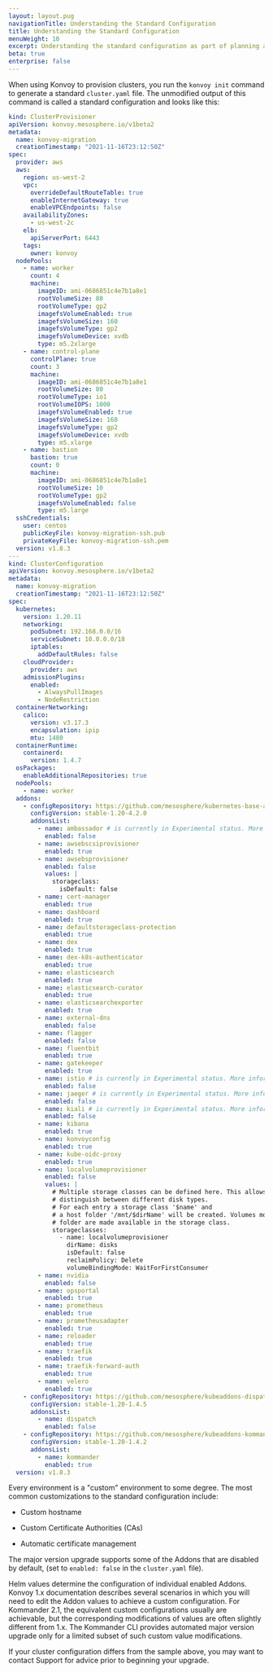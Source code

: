 ```yaml
---
layout: layout.pug
navigationTitle: Understanding the Standard Configuration
title: Understanding the Standard Configuration
menuWeight: 10
excerpt: Understanding the standard configuration as part of planning and preparing for your major version upgrade
beta: true
enterprise: false
---
```


When using Konvoy to provision clusters, you run the `konvoy init` command to generate a standard `cluster.yaml` file. The unmodified output of this command is called a standard configuration and looks like this:

```yaml
kind: ClusterProvisioner
apiVersion: konvoy.mesosphere.io/v1beta2
metadata:
  name: konvoy-migration
  creationTimestamp: "2021-11-16T23:12:50Z"
spec:
  provider: aws
  aws:
    region: us-west-2
    vpc:
      overrideDefaultRouteTable: true
      enableInternetGateway: true
      enableVPCEndpoints: false
    availabilityZones:
      - us-west-2c
    elb:
      apiServerPort: 6443
    tags:
      owner: konvoy
  nodePools:
    - name: worker
      count: 4
      machine:
        imageID: ami-0686851c4e7b1a8e1
        rootVolumeSize: 80
        rootVolumeType: gp2
        imagefsVolumeEnabled: true
        imagefsVolumeSize: 160
        imagefsVolumeType: gp2
        imagefsVolumeDevice: xvdb
        type: m5.2xlarge
    - name: control-plane
      controlPlane: true
      count: 3
      machine:
        imageID: ami-0686851c4e7b1a8e1
        rootVolumeSize: 80
        rootVolumeType: io1
        rootVolumeIOPS: 1000
        imagefsVolumeEnabled: true
        imagefsVolumeSize: 160
        imagefsVolumeType: gp2
        imagefsVolumeDevice: xvdb
        type: m5.xlarge
    - name: bastion
      bastion: true
      count: 0
      machine:
        imageID: ami-0686851c4e7b1a8e1
        rootVolumeSize: 10
        rootVolumeType: gp2
        imagefsVolumeEnabled: false
        type: m5.large
  sshCredentials:
    user: centos
    publicKeyFile: konvoy-migration-ssh.pub
    privateKeyFile: konvoy-migration-ssh.pem
  version: v1.8.3
---
kind: ClusterConfiguration
apiVersion: konvoy.mesosphere.io/v1beta2
metadata:
  name: konvoy-migration
  creationTimestamp: "2021-11-16T23:12:50Z"
spec:
  kubernetes:
    version: 1.20.11
    networking:
      podSubnet: 192.168.0.0/16
      serviceSubnet: 10.0.0.0/18
      iptables:
        addDefaultRules: false
    cloudProvider:
      provider: aws
    admissionPlugins:
      enabled:
        - AlwaysPullImages
        - NodeRestriction
  containerNetworking:
    calico:
      version: v3.17.3
      encapsulation: ipip
      mtu: 1480
  containerRuntime:
    containerd:
      version: 1.4.7
  osPackages:
    enableAdditionalRepositories: true
  nodePools:
    - name: worker
  addons:
    - configRepository: https://github.com/mesosphere/kubernetes-base-addons
      configVersion: stable-1.20-4.2.0
      addonsList:
        - name: ambassador # is currently in Experimental status. More information: https://docs.d2iq.com/dkp/konvoy/latest/version-policy/#experimental-status
          enabled: false
        - name: awsebscsiprovisioner
          enabled: true
        - name: awsebsprovisioner
          enabled: false
          values: |
            storageclass:
              isDefault: false
        - name: cert-manager
          enabled: true
        - name: dashboard
          enabled: true
        - name: defaultstorageclass-protection
          enabled: true
        - name: dex
          enabled: true
        - name: dex-k8s-authenticator
          enabled: true
        - name: elasticsearch
          enabled: true
        - name: elasticsearch-curator
          enabled: true
        - name: elasticsearchexporter
          enabled: true
        - name: external-dns
          enabled: false
        - name: flagger
          enabled: false
        - name: fluentbit
          enabled: true
        - name: gatekeeper
          enabled: true
        - name: istio # is currently in Experimental status. More information: https://docs.d2iq.com/dkp/konvoy/latest/version-policy/#experimental-status
          enabled: false
        - name: jaeger # is currently in Experimental status. More information: https://docs.d2iq.com/dkp/konvoy/latest/version-policy/#experimental-status
          enabled: false
        - name: kiali # is currently in Experimental status. More information: https://docs.d2iq.com/dkp/konvoy/latest/version-policy/#experimental-status
          enabled: false
        - name: kibana
          enabled: true
        - name: konvoyconfig
          enabled: true
        - name: kube-oidc-proxy
          enabled: true
        - name: localvolumeprovisioner
          enabled: false
          values: |
            # Multiple storage classes can be defined here. This allows to, e.g.,
            # distinguish between different disk types.
            # For each entry a storage class '$name' and
            # a host folder '/mnt/$dirName' will be created. Volumes mounted to this
            # folder are made available in the storage class.
            storageclasses:
              - name: localvolumeprovisioner
                dirName: disks
                isDefault: false
                reclaimPolicy: Delete
                volumeBindingMode: WaitForFirstConsumer
        - name: nvidia
          enabled: false
        - name: opsportal
          enabled: true
        - name: prometheus
          enabled: true
        - name: prometheusadapter
          enabled: true
        - name: reloader
          enabled: true
        - name: traefik
          enabled: true
        - name: traefik-forward-auth
          enabled: true
        - name: velero
          enabled: true
    - configRepository: https://github.com/mesosphere/kubeaddons-dispatch
      configVersion: stable-1.20-1.4.5
      addonsList:
        - name: dispatch
          enabled: false
    - configRepository: https://github.com/mesosphere/kubeaddons-kommander
      configVersion: stable-1.20-1.4.2
      addonsList:
        - name: kommander
          enabled: true
  version: v1.8.3
```

Every environment is a "custom" environment to some degree. The most common customizations to the standard configuration include:

-   Custom hostname

-   Custom Certificate Authorities (CAs)

-   Automatic certificate management

The major version upgrade supports some of the Addons that are disabled by default, (set to `enabled: false` in the `cluster.yaml` file).

Helm values determine the configuration of individual enabled Addons. Konvoy 1.x documentation describes several scenarios in which you will need to edit the Addon values to achieve a custom configuration. For Kommander 2.1, the equivalent custom configurations usually are achievable, but the corresponding modifications of values are often slightly different from 1.x. The Kommander CLI provides automated major version upgrade only for a limited subset of such custom value modifications.

If your cluster configuration differs from the sample above, you may want to contact Support for advice prior to beginning your upgrade.

